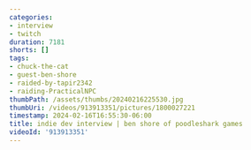 ```yaml
---
categories:
- interview
- twitch
duration: 7181
shorts: []
tags:
- chuck-the-cat
- guest-ben-shore
- raided-by-tapir2342
- raiding-PracticalNPC
thumbPath: /assets/thumbs/20240216225530.jpg
thumbUri: /videos/913913351/pictures/1800027221
timestamp: 2024-02-16T16:55:30-06:00
title: indie dev interview | ben shore of poodleshark games
videoId: '913913351'
---
```

